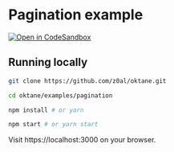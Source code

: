 # Pagination example

[![Open in CodeSandbox][csb]][box]

## Running locally

```sh
git clone https://github.com/z0al/oktane.git

cd oktane/examples/pagination

npm install # or yarn

npm start # or yarn start
```

Visit https://localhost:3000 on your browser.

[csb]: https://img.shields.io/badge/Open%20in-CodeSandbox-blue?style=flat-square&logo=codesandbox
[box]: https://codesandbox.io/s/github/z0al/oktane/tree/master/examples/pagination
